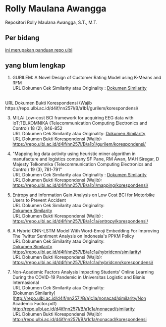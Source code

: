 
# Rolly Maulana Awangga

Repositori Rolly Maulana Awangga, S.T., M.T.

## Per bidang

[ini merupakan panduan repo ulbi](nn257lpanduan.docx)

## yang blum lengkap
1. GURILEM: A Novel Design of Customer Rating Model using K-Means and RFM <br>
URL Dokumen Cek Similarity atau Originality :
[Dokumen Similarity](https://repo.ulbi.ac.id/d4if/nn257l/B/a1b1/gurilem/similarity/GURILEMplagiarisme.pdf)
<br>
URL Dokumen Bukti Korespondensi (Wajib 
https://repo.ulbi.ac.id/d4if/nn257l/B/a1b1/gurilem/korespondensi/ 

3. MILA: Low-cost BCI framework for acquiring EEG data with IoT;TELKOMNIKA (Telecommunication Computing Electronics and Control) 18 (2), 846-852 <br>
URL Dokumen Cek Similarity atau Originality:
[Dokumen Similarity](https://repo.ulbi.ac.id/d4if/nn257l/B/a1b1/mila/similarity/MILAplagiarisme.pdf)  <br>
URL Dokumen Bukti Korespondensi (Wajib): <br>
https://repo.ulbi.ac.id/d4if/nn257l/B/a1b1/gurilem/korespondensi/  

5. "Mapping log data activity using heuristic miner algorithm in manufacture and logistics company
SF Pane, RM Awan, MAH Siregar, D Majesty
Telkomnika (Telecommunication Computing Electronics and Control) 19 (3), 781-791" <br>
URL Dokumen Cek Similarity atau Originality :
[Dokumen Similarity](https://repo.ulbi.ac.id/d4if/nn257l/B/a1b1/mapping/similarity/mappinglogplagiarisme.pdf)  <br>
URL Dokumen Bukti Korespondensi (Wajib): <br>
https://repo.ulbi.ac.id/d4if/nn257l/B/a1b1/mapping/korespondensi/ 

7. Entropy and Information Gain Analysis on Low Cost BCI for Motorbike Users to Prevent Accident <br>
URL Dokumen Cek Similarity atau Originality: <br>
[Dokumen Similarity](https://repo.ulbi.ac.id/d4if/nn257l/B/a1c1a/entropy/similarity/entropyplagiarisme.pdf) <br>
URL Dokumen Bukti Korespondensi (Wajib) : <br>
https://repo.ulbi.ac.id/d4if/nn257l/B/a1c1a/entropy/korespondensi/ 

8. A Hybrid CNN-LSTM Model With Word-Emoji Embedding For Improving The Twitter Sentiment Analysis on Indonesia's PPKM Policy <br>
URL Dokumen Cek Similarity atau Originality: <br>
[Dokumen Similarity](http://repo.ulbi.ac.id/d4if/nn257l/B/a1c1a/hybridcnn/similarity/AHybridCNN-LSTM.pdf) <br>
 https://repo.ulbi.ac.id/d4if/nn257l/B/a1c1a/hybridcnn/similarity/ <br>
URL Dokumen Bukti Korespondensi (Wajib): <br>
https://repo.ulbi.ac.id/d4if/nn257l/B/a1c1a/hybridcnn/korespondensi/ 

9. Non-Academic Factors Analysis Impacting Students’ Online Learning During the COVID-19 Pandemic in Universitas Logistic and Bisnis Internasional <br>
URL Dokumen Cek Similarity atau Originality: <br>
[Dokumen Similarity](http://repo.ulbi.ac.id/d4if/nn257l/B/a1c1a/nonacad/similarity/Non Academic Factor.pdf) <br>
http://repo.ulbi.ac.id/d4if/nn257l/B/a1c1a/nonacad/similarity   <br>
URL Dokumen Bukti Korespondensi (Wajib):  <br>
http://repo.ulbi.ac.id/d4if/nn257l/B/a1c1a/nonacad/korespondensi 







